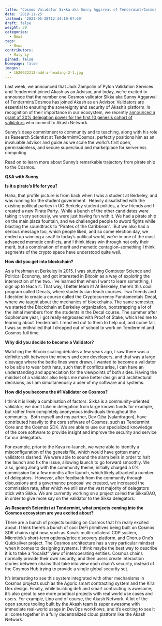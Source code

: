 ```yaml
---
title: "Cosmos Validator Sikka aka Sunny Aggarwal of Tendermint/Cosmos Joins Akash as Advisor"
date: '2019-11-25'
lastmod: '2021-05-28T12:34:10-07:00'
draft: false
weight: 50
categories:
  - News
tags:
  - News
contributors:
  - Maly Ly
pinned: false
homepage: false
images:
  - 1620922313-add-a-heading-2-1.jpg
---
```

Last week, we announced that Jack Zampolin of Pylon Validation Services and Tendermint joined Akash as an Advisor, and today, we’re excited to announce that the number one Cosmos validator Sikka aka Sunny Aggarwal of Tendermint/Cosmos has joined Akash as an Advisor. Validators are essential to ensuring the sovereignty and security of Akash’s platform. In recognition of their importance in our ecosystem, we recently [announced a grant of 20% delegation power for the first 10 genesis cohort of validators](https://akash.network/blog/an-invitation-to-akash-validators-genesis-10/) who commit to Akash Network.

Sunny’s deep commitment to community and to teaching, along with his role as Research Scientist at Tendermint/Cosmos, perfectly positions him as an invaluable advisor and guide as we scale the world’s first open, permissionless, and secure supercloud and marketplace for serverless computing. 

Read on to learn more about Sunny’s remarkable trajectory from pirate ship to the Cosmos.

**Q&A with Sunny**

**Is it a pirate’s life for you?** 

Haha, that profile picture is from back when I was a student at Berkeley, and was running for the student government.  Heavily dissatisfied with the existing political parties in UC Berkeley student politics, a few friends and I created a new Pirate Party.  While a bunch of the other candidates were taking it very seriously, we were just having fun with it. We had a pirate ship on the main plaza fountain, and we challenged people to sword fights while blasting the soundtrack to “Pirates of the Caribbean”.  But we also had a serious message too, which people liked, and so come election day, we ended up winning a seat! In today’s political world, we’re in one of the most advanced memetic conflicts, and I think ideas win through not only their merit, but a combination of merit and memetic contagion–something I think segments of the crypto space have understood quite well.

**How did you get into blockchain?**

As a freshman at Berkeley in 2015, I was studying Computer Science and Political Economy, and got interested in Bitcoin as a way of exploring the intersection of the two. I’ve learned that when I want to learn something, I sign up to teach it. That way, I better learn it! At Berkeley, there’s this cool program called Decals, where students can teach courses. Two friends and I decided to create a course called the Cryptocurrency Fundamentals Decal, where we taught about the mechanics of blockchains. The same semester, we started the Blockchain at Berkeley organization, bootstrapping a lot of the initial members from the students in the Decal course. The summer after Sophomore year, I got really engrossed with Proof of Stake, which led me to learning about Tendermint. I reached out to them to help out, and come fall, I was so enthralled that I dropped out of school to work on Tendermint and Cosmos full time.

**Why did you decide to become a Validator?**

Watching the Bitcoin scaling debates a few years ago, I saw there was a definite split between the miners and core developers, and that was a large cleavage where the battle lines were drawn. I wanted to become a validator to be able to wear both hats, such that if conflicts arise, I can have an understanding and appreciation for the viewpoints of both sides. Having the mindset of a validator also helps me make better design and architectural decisions, as I am simultaneously a user of my software and systems.

**How did you become the #1 Validator on Cosmos?**

I think it is likely a combination of factors. Sikka is a community-oriented validator; we don’t take in delegation from large known funds for example, but rather from completely anonymous individuals throughout the community.  Both myself and my partner, Dev Ojha (valardragon), have contributed heavily to the core software of Cosmos, such as Tendermint Core and the Cosmos SDK. We are able to use our specialized knowledge of the core software to provide insight and improve the security and service for our delegators. 

For example, prior to the Kava re-launch, we were able to identify a misconfiguration of the genesis file, which would have gotten many validators slashed. We were able to sound the alarm bells in order to halt the launch and fix the issue, allowing launch to go forward smoothly. We also, going along with the community theme, initially charged a 0% commission for a few months after launch, which likely attracted a number of delegators.  However, after feedback from the community through discussions and a governance proposal we created, we increased the commission rate, after which we still saw the vast majority of delegators stick with Sikka. We are currently working on a project called the SikkaDAO, in order to give more say on the validator to the Sikka delegators.

**As Research Scientist at Tendermint, what projects coming into the Cosmos ecosystem are you excited about?**

There are a bunch of projects building on Cosmos that I’m really excited about. I think there’s a bunch of cool DeFi primitives being built on Cosmos SDK chains right now, such as Kava’s multi-collateral CDP system, Microtick’s short-term options/price discovery platform, and Chorus One’s Quicksilver project. The Cosmos architecture has a very particular mindset when it comes to designing systems. I think maybe the best way to describe it is to take a “localist” view of interoperating entities. Cosmos chains normally provide their own security, and then users create interaction stories between chains that take into view each chain’s security, instead of the Cosmos Hub trying to provide a single global security set. 

It’s interesting to see this system integrated with other mechanisms in Cosmos projects such as the Agoric smart contracting system and the Kira Dex design. Finally, while building defi and smart contracting is awesome, it’s also great to see more practical projects with real world use cases and users. For example, Lino and of course, the Akash Network. A lot of the open source tooling built by the Akash team is super awesome with immediate real-world usage in DevOps workflows, and it’s exciting to see it all come together in a fully decentralized cloud platform like the Akash Network.